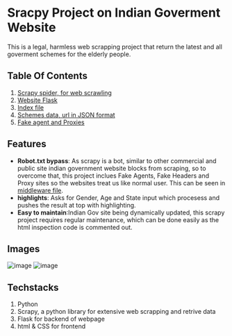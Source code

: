 # Sracpy Project on Indian Goverment Website
This is a legal, harmless web scrapping project that return the latest and all goverment schemes for the elderly people.

## Table Of Contents
1. [Scrapy spider, for web scrawling](#infospider.py)
2. [Website Flask](#app.py)
3. [Index file](#index.html)
4. [Schemes data, url in JSON format](#clean.json)
5. [Fake agent and Proxies](#middlewares.py)

## Features
- **Robot.txt bypass**: As scrapy is a bot, similar to other commercial and public site indian government website blocks from scraping, so to overcome that, this project inclues Fake Agents, Fake Headers and Proxy sites so the websites treat us like normal user. This can be seen in [middleware file](#middelwares.py).
- **highlights**: Asks for Gender, Age and State input which procesess and pushes the result at top with highlighting.
- **Easy to maintain**:Indian Gov site being dynamically updated, this scrapy project requires regular maintenance, which can be done easily as the html inspection code is commented out.

## Images
![image](https://github.com/user-attachments/assets/710c86ea-c01b-4f92-8ea3-dc24dd6c21ef)
![image](https://github.com/user-attachments/assets/2b58ea0f-94d6-4971-8301-f9725a4d0e4e)




## Techstacks
1. Python
2. Scrapy, a python library for extensive web scrapping and retrive data
3. Flask for backend of webpage
4. html & CSS for frontend


